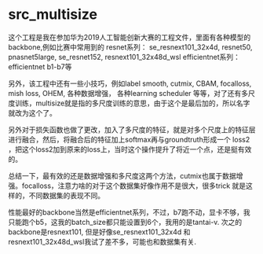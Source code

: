 # src_multisize
这个工程是我在参加华为2019人工智能创新大赛的工程文件，里面有各种模型的backbone,例如比赛中常用到的
resnet系列：
se_resnext101_32x4d, resnet50, pnasnet5large, se_resnet152, resnext101_32x48d_wsl
efficientnet系列：
efficientnet b1-b7等

另外，该工程中还有一些小技巧，例如label smooth, cutmix, CBAM, focalloss, mish loss, OHEM, 各种数据增强， 各种learning scheduler
等等，对了还有多尺度训练，multisize就是指的多尺度训练的意思，由于这个是最后加的，所以名字就改为这个了。

另外对于损失函数也做了更改，加入了多尺度的特征，就是对多个尺度上的特征层进行融合，然后，将融合后的特征加上softmax再与groundtruth形成一个
loss2 ，把这个loss2加到原来的loss上，当时这个操作提升了将近一个点，还是挺有效的。

总结一下，最有效的还是数据增强和多尺度这两个方法，cutmix也属于数据增强。focalloss，注意力啥的对于这个数据集好像作用不是很大，很多trick
就是这样的，不同数据集的表现不同。

性能最好的backbone当然是efficientnet系列，不过，b7跑不动，显卡不够，我只能跑个b5，这我的batch_size都只能设置到6个，我用的是tantai-v.
次之的backbone是resnext101, 但是好像se_resnext101_32x4d 和 resnext101_32x48d_wsl我试了差不多，可能也和数据集有关.
